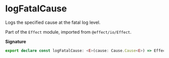 # logFatalCause

Logs the specified cause at the fatal log level.

Part of the `Effect` module, imported from `@effect/io/Effect`.

**Signature**

```ts
export declare const logFatalCause: <E>(cause: Cause.Cause<E>) => Effect<never, never, void>
```
